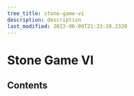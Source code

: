 ```yaml
---
tree_title: stone-game-vi
description: description
last_modified: 2022-06-09T21:23:28.2328
---
```


# Stone Game VI

## Contents
